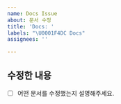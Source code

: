 ```yaml
---
name: Docs Issue
about: 문서 수정
title: 'Docs: '
labels: "\U0001F4DC Docs"
assignees: ''

---
```


## 수정한 내용
- [ ] 어떤 문서를 수정했는지 설명해주세요.
